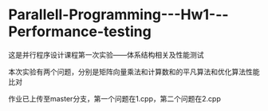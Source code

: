 # Parallell-Programming---Hw1---Performance-testing
这是并行程序设计课程第一次实验——体系结构相关及性能测试

本次实验有两个问题，分别是矩阵向量乘法和计算数和的平凡算法和优化算法性能比对

作业已上传至master分支，第一个问题在1.cpp，第二个问题在2.cpp
